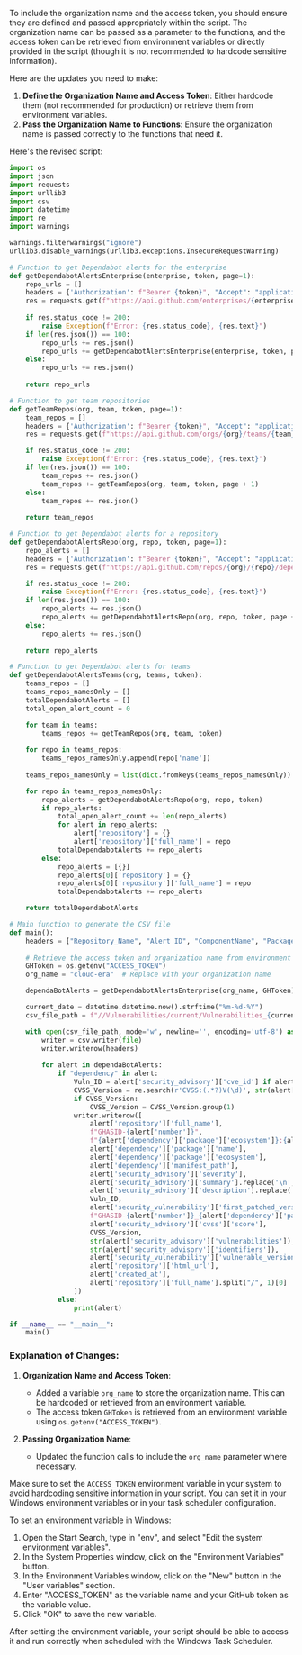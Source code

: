 To include the organization name and the access token, you should ensure they are defined and passed appropriately within the script. The organization name can be passed as a parameter to the functions, and the access token can be retrieved from environment variables or directly provided in the script (though it is not recommended to hardcode sensitive information).

Here are the updates you need to make:

1. **Define the Organization Name and Access Token**: Either hardcode them (not recommended for production) or retrieve them from environment variables.
2. **Pass the Organization Name to Functions**: Ensure the organization name is passed correctly to the functions that need it.

Here's the revised script:

```python
import os
import json
import requests
import urllib3
import csv
import datetime
import re
import warnings

warnings.filterwarnings("ignore")
urllib3.disable_warnings(urllib3.exceptions.InsecureRequestWarning)

# Function to get Dependabot alerts for the enterprise
def getDependabotAlertsEnterprise(enterprise, token, page=1):
    repo_urls = []
    headers = {'Authorization': f"Bearer {token}", "Accept": "application/vnd.github+json"}
    res = requests.get(f"https://api.github.com/enterprises/{enterprise}/dependabot/alerts?per_page=100&page={page}&state=open", headers=headers, verify=False)
    
    if res.status_code != 200:
        raise Exception(f"Error: {res.status_code}, {res.text}")
    if len(res.json()) == 100:
        repo_urls += res.json()
        repo_urls += getDependabotAlertsEnterprise(enterprise, token, page + 1)
    else:
        repo_urls += res.json()
    
    return repo_urls

# Function to get team repositories
def getTeamRepos(org, team, token, page=1):
    team_repos = []
    headers = {'Authorization': f"Bearer {token}", "Accept": "application/vnd.github+json"}
    res = requests.get(f"https://api.github.com/orgs/{org}/teams/{team}/repos?per_page=100&page={page}", headers=headers, verify=False)

    if res.status_code != 200:
        raise Exception(f"Error: {res.status_code}, {res.text}")
    if len(res.json()) == 100:
        team_repos += res.json()
        team_repos += getTeamRepos(org, team, token, page + 1)
    else:
        team_repos += res.json()
    
    return team_repos

# Function to get Dependabot alerts for a repository
def getDependabotAlertsRepo(org, repo, token, page=1):
    repo_alerts = []
    headers = {'Authorization': f"Bearer {token}", "Accept": "application/vnd.github+json"}
    res = requests.get(f"https://api.github.com/repos/{org}/{repo}/dependabot/alerts?per_page=100&page={page}&state=open", headers=headers, verify=False)

    if res.status_code != 200:
        raise Exception(f"Error: {res.status_code}, {res.text}")
    if len(res.json()) == 100:
        repo_alerts += res.json()
        repo_alerts += getDependabotAlertsRepo(org, repo, token, page + 1)
    else:
        repo_alerts += res.json()
    
    return repo_alerts

# Function to get Dependabot alerts for teams
def getDependabotAlertsTeams(org, teams, token):
    teams_repos = []
    teams_repos_namesOnly = []
    totalDependabotAlerts = []
    total_open_alert_count = 0

    for team in teams:
        teams_repos += getTeamRepos(org, team, token)
    
    for repo in teams_repos:
        teams_repos_namesOnly.append(repo['name'])
    
    teams_repos_namesOnly = list(dict.fromkeys(teams_repos_namesOnly))  # Remove duplicates

    for repo in teams_repos_namesOnly:
        repo_alerts = getDependabotAlertsRepo(org, repo, token)
        if repo_alerts:
            total_open_alert_count += len(repo_alerts)
            for alert in repo_alerts:
                alert['repository'] = {}
                alert['repository']['full_name'] = repo
            totalDependabotAlerts += repo_alerts
        else:
            repo_alerts = [{}]
            repo_alerts[0]['repository'] = {}
            repo_alerts[0]['repository']['full_name'] = repo
            totalDependabotAlerts += repo_alerts

    return totalDependabotAlerts

# Main function to generate the CSV file
def main():
    headers = ["Repository_Name", "Alert ID", "ComponentName", "Package Name", "Ecosystem", "Manifest_Path", "Vulnerability Rating", "ShortDescription", "Description", "Vulnerability ID", "First_Patched_Version", "Unique ID", "CVSS Rating", "CVSS Version", "Vulnerabilities List", "Identifiers", "Vulnerable Version Range", "Github URL", "Date Discovered", "Base_Repo_Name"]
    
    # Retrieve the access token and organization name from environment variables or hardcode them
    GHToken = os.getenv("ACCESS_TOKEN")
    org_name = "cloud-era"  # Replace with your organization name

    dependaBotAlerts = getDependabotAlertsEnterprise(org_name, GHToken)

    current_date = datetime.datetime.now().strftime("%m-%d-%Y")
    csv_file_path = f"//Vulnerabilities/current/Vulnerabilities_{current_date}.csv"

    with open(csv_file_path, mode='w', newline='', encoding='utf-8') as file:
        writer = csv.writer(file)
        writer.writerow(headers)
        
        for alert in dependaBotAlerts:
            if "dependency" in alert:
                Vuln_ID = alert['security_advisory']['cve_id'] if alert['security_advisory']['cve_id'] else alert['security_advisory']['ghsa_id']
                CVSS_Version = re.search(r'CVSS:(.*?)V(\d)', str(alert['security_advisory']['cvss']['vector_string']))
                if CVSS_Version:
                    CVSS_Version = CVSS_Version.group(1)
                writer.writerow([
                    alert['repository']['full_name'],
                    f"GHASID-{alert['number']}",
                    f"{alert['dependency']['package']['ecosystem']}:{alert['dependency']['package']['name']}",
                    alert['dependency']['package']['name'],
                    alert['dependency']['package']['ecosystem'],
                    alert['dependency']['manifest_path'],
                    alert['security_advisory']['severity'],
                    alert['security_advisory']['summary'].replace('\n', '').replace('\r', ''),
                    alert['security_advisory']['description'].replace('\n', ' ').replace('\r', ' '),
                    Vuln_ID,
                    alert['security_vulnerability']['first_patched_version']['identifier'] if alert['security_vulnerability']['first_patched_version'] else "Not patched",
                    f"GHASID-{alert['number']}_{alert['dependency']['package']['name']}_{alert['repository']['full_name'].replace('/', '_')}",
                    alert['security_advisory']['cvss']['score'],
                    CVSS_Version,
                    str(alert['security_advisory']['vulnerabilities']),
                    str(alert['security_advisory']['identifiers']),
                    alert['security_vulnerability']['vulnerable_version_range'],
                    alert['repository']['html_url'],
                    alert['created_at'],
                    alert['repository']['full_name'].split("/", 1)[0]
                ])
            else:
                print(alert)

if __name__ == "__main__":
    main()
```

### Explanation of Changes:

1. **Organization Name and Access Token**:
   - Added a variable `org_name` to store the organization name. This can be hardcoded or retrieved from an environment variable.
   - The access token `GHToken` is retrieved from an environment variable using `os.getenv("ACCESS_TOKEN")`.

2. **Passing Organization Name**:
   - Updated the function calls to include the `org_name` parameter where necessary.

Make sure to set the `ACCESS_TOKEN` environment variable in your system to avoid hardcoding sensitive information in your script. You can set it in your Windows environment variables or in your task scheduler configuration.

To set an environment variable in Windows:
1. Open the Start Search, type in "env", and select "Edit the system environment variables".
2. In the System Properties window, click on the "Environment Variables" button.
3. In the Environment Variables window, click on the "New" button in the "User variables" section.
4. Enter "ACCESS_TOKEN" as the variable name and your GitHub token as the variable value.
5. Click "OK" to save the new variable.

After setting the environment variable, your script should be able to access it and run correctly when scheduled with the Windows Task Scheduler.
